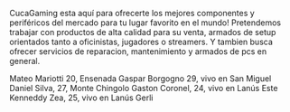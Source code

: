 CucaGaming esta aquí para ofrecerte los mejores componentes y periféricos del mercado para tu lugar favorito en el mundo!
Pretendemos trabajar con productos de alta calidad para su venta, armados de setup orientados tanto a oficinistas, jugadores o streamers. Y tambien busca ofrecer servicios de reparacion, mantenimiento y armados de pcs en general.

Mateo Mariotti 20, Ensenada
Gaspar Borgogno 29, vivo en San Miguel
Daniel Silva, 27, Monte Chingolo 
Gaston Coronel, 24, vivo en Lanús Este
Kenneddy Zea, 25, vivo en Lanús Gerli
